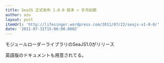 ```yaml
---
title: SeaJS 正式发布 1.0.0 版本 « 岁月如歌
author: azu
layout: post
itemUrl: 'http://lifesinger.wordpress.com/2011/07/22/seajs-v1-0-0/'
date: '2011-07-31T15:00:00.000Z'
---
```

モジュールローダーライブラリのSeaJS1.0がリリース

英語版のドキュメントも用意されてる。
